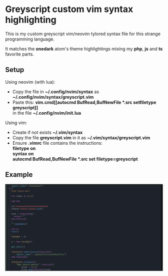 # Greyscript custom vim syntax highlighting

This is my custom greyscript vim/neovim tylored syntax file for this strange programming language.

It matches the **onedark** atom's theme highlightings mixing my **php**, **js** and **ts** favorite parts.

## Setup

Using neovim (with lua):

* Copy the file in **~/.config/nvim/syntax** as **~/.config/nvim/syntax/greyscript.vim**
* Paste this: **vim.cmd[[autocmd BufRead,BufNewFile \*.src setfiletype greyscript]]** \
in the file **~/.config/nvim/init.lua**

Using vim:

* Create if not exists **~/.vim/syntax**
* Copy the file **greyscript.vim** in it as **~/.vim/syntax/greyscript.vim**
* Ensure **.vimrc** file contains the instructions: \
**filetype on** \
**syntax on** \
**autocmd BufRead,BufNewFile \*.src set filetype=greyscript**

## Example

![highlighting example](/highlight_example.png?raw=true "highlighting example")
